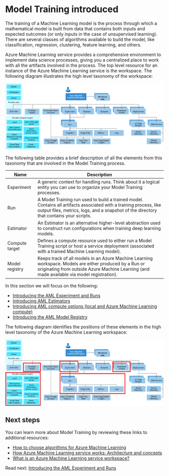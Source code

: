 # Model Training introduced

The training of a Machine Learning model is the process through which a mathematical model is built from data that contains both inputs and expected outcomes (or only inputs in the case of unsupervised learning). There are several classes of algorithms available to build the model, like classification, regression, clustering, feature learning, and others.

Azure Machine Learning service provides a comprehensive environment to implement data science processes, giving you a centralized place to work with all the artifacts involved in the process. The top level resource for an instance of the Azure Machine Learning service is the workspace. The following diagram illustrates the high level taxonomy of the workspace:

![The high level taxonomy of the Azure Machine Learning workspace](./media/azure-machine-learning-taxonomy.png)

The following table provides a brief description of all the elements from this taxonomy that are involved in the Model Training process.

Name | Description
--- | ---
Experiment | A generic context for handling runs. Think about it a logical entity you can use to organize your Model Training processes.
Run | A Model Training run used to build a trained model. Contains all artifacts associated with a training process, like output files, metrics, logs, and a snapshot of the directory that contains your scripts.
Estimator | An Estimator is an alternative higher-level abstraction used to construct run configurations when training deep learning models.
Compute target | Defines a compute resource used to either run a Model Training script or host a service deployment (associated with a trained Machine Learning model).
Model registry | Keeps track of all models in an Azure Machine Learning workspace. Models are either produced by a Run or originating from outside Azure Machine Learning (and made available via model registration).

In this section we will focus on the following:

- [Introducing the AML Experiment and Runs](./aml-experiment-runs.md)
- [Introducing AML Estimators](./aml-estimators.md)
- [Introducing AML compute options (local and Azure Machine Learning compute)](./aml-compute-options.md)
- [Introducing the AML Model Registry](./aml-model-registry.md)

The following diagram identifies the positions of these elements in the high level taxonomy of the Azure Machine Learning workspace:

![The positions of the elements involved in Model Training in the taxonomy of the Azure Machine Learning workspace](./media/azure-machine-learning-taxonomy-marked.png)

## Next steps

You can learn more about Model Training by reviewing these links to additional resources:

- [How to choose algorithms for Azure Machine Learning](https://docs.microsoft.com/en-us/azure/machine-learning/studio/algorithm-choice)
- [How Azure Machine Learning service works: Architecture and concepts](https://docs.microsoft.com/en-us/azure/machine-learning/service/concept-azure-machine-learning-architecture)
- [What is an Azure Machine Learning service workspace?](https://docs.microsoft.com/en-us/azure/machine-learning/service/concept-workspace)

Read next: [Introducing the AML Experiment and Runs](./aml-experiment-runs.md)
